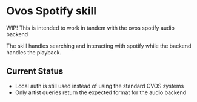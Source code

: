 # Ovos Spotify skill

WIP! This is intended to work in tandem with the ovos spotify audio backend

The skill handles searching and interacting with spotify while the backend handles the playback.

## Current Status

- Local auth is still used instead of using the standard OVOS systems
- Only artist queries return the expected format for the audio backend
